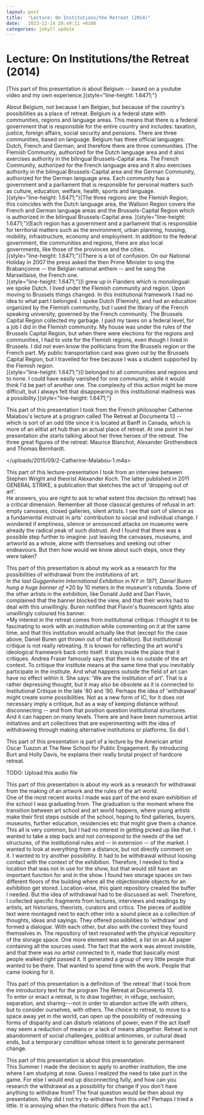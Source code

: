 ```yaml
---
layout: post
title:  "Lecture: On Institutions/the Retreat (2014)"
date:   2023-12-14 20:49:11 +0100
categories: jekyll update
---
```


# Lecture: On Institutions/the Retreat (2014) 

[This part of this presentation is about Belgium -- based on a youtube
video and my own experience.]{style="line-height: 1.6471;"}

About Belgium, not because I am Belgian, but because of the country's
possibilities as a place of retreat. Belgium is a federal state with
communities, regions and language areas. This means that there is a
federal government that is responsible for the entire country and
includes: taxation, justice, foreign affairs, social security and
pensions. There are three communities, based on language. Belgium has
three official languages: Dutch, French and German, and therefore there
are three communities. [The Flemish Community, authorized for the Dutch
language area and it also exercises authority in the bilingual
Brussels-Capital area. The French Community, authorized for the French
language area and it also exercises authority in the bilingual
Brussels-Capital area and the German Community, authorized for the
German language area. Each community has a government and a parliament
that is responsible for personal matters such as culture, education,
welfare, health, sports and language.\
]{style="line-height: 1.6471;"}[The three regions are: the Flemish
Region, this coincides with the Dutch language area, the Walloon Region
covers the French and German language areas and the Brussels-Capital
Region which is authorized in the bilingual Brussels-Capital
area. ]{style="line-height: 1.6471;"}[Each region has a government and a
parliament that is responsible for territorial matters such as the
environment, urban planning, housing, mobility, infrastructure, economy
and employment. In addition to the federal government, the communities
and regions, there are also local governments, like those of the
provinces and the cities.\
]{style="line-height: 1.6471;"}[There is a lot of confusion. On our
National Holiday in 2007 the press asked the then Prime Minister to sing
the Brabançonne -- the Belgian national anthem -- and he sang the
Marseillaise, the French one.\
]{style="line-height: 1.6471;"}[I grew up in Flanders which is
monolingual: we spoke Dutch. I lived under the Flemish community and
region. Upon moving to Brussels things changed. In this institutional
framework I had no idea to what part I belonged. I spoke Dutch
(Flemish), and had an education organized by the Flemish community, but
I used the library of the French speaking university, governed by the
French community. The Brussels Capital Region collected my garbage. I
paid my taxes on a federal level, for a job I did in the Flemish
community. My house was under the rules of the Brussels Capital Region,
but when there were elections for the regions and communities, I had to
vote for the Flemish regions, even though I lived in Brussels. I did not
even know the politicians from the Brussels region or the French part.
My public transportation card was given out by the Brussels Capital
Region, but I travelled for free because I was a student supported by
the Flemish region.\
]{style="line-height: 1.6471;"}[I belonged to all communities and
regions and to none. I could have easily vanished for one community,
while it would think I'd be part of another one. The complexity of this
action might be more difficult, but I always felt that disappearing in
this institutional madness was a
possibility.]{style="line-height: 1.6471;"}

This part of this presentation I took from the French philosopher
Catherine Malabou's lecture at a program called The Retreat at Documenta
13 -- which is sort of an odd title since it is located at Banff in
Canada, which is more of an elitist art hub than an actual place of
retreat. At one point in her presentation she starts talking about her
three heroes of the retreat. The three great figures of the retreat:
Maurice Blanchot, Alexander Grothendieck and Thomas Bernhardt.

</uploads/2015/09/2-Catherine-Malabou-1.m4a>

This part of this lecture-presentation I took from an interview between
Stephen Wright and theorist Alexander Koch. The latter published in 2011
GENERAL STRIKE, a publication that sketches the act of 'dropping out of
art'.\
He answers, you are right to ask to what extent this decision (to
retreat) has a critical dimension. Remember all those classical gestures
of refusal in art: empty canvases, closed galleries, silent artists. I
see that sort of silence as a fundamental mistrust in arts' contribution
to social and individual change. I wondered if emptiness, silence or
announced attacks on museums were already the radical peak of such
distrust. And I found that there was a possible step further to imagine:
just leaving the canvases, museums, and artworld as a whole, alone with
themselves and seeking out other endeavours. But then how would we know
about such steps, once they were taken?

This part of this presentation is about my work as a research for the
possibilities of withdrawal from the institutions of art.\
*In the last Guggenheim International Exhibition in NY in 1971, Daniel
Buren hung a huge banner of* *20 by 10 meters in the museum's rotunda.
Some of the other artists in the exhibition, like Donald Judd and Dan
Flavin, complained that the banner blocked the view, and that their
works had to deal with this unwillingly. Buren notified that Flavin's
fluorescent lights also unwillingly coloured his banner.\
*My interest in the retreat comes from institutional critique. I thought
it to be fascinating to work with an institution while commenting on it
at the same time, and that this institution would actually like that
(except for the case above, Daniel Buren got thrown out of that
exhibition). But institutional critique is not really retreating. It is
known for reflecting the art world's ideological framework back onto
itself. It stays inside the place that it critiques. Andrea Fraser
famously says that there is no outside of the art context. To critique
the institute means at the same time that you inevitably participate in
the institute. And what happens outside the field of art can have no
effect within it. She says: 'We are the institution of art'. That is a
rather depressing thought, but it may also be obsolete as it is
connected to Institutional Critique in the late '80 and '90. Perhaps the
idea of 'withdrawal' might create some possibilities. Not as a new form
of IC, for it does not necessary imply a critique, but as a way of
keeping distance without disconnecting -- and from that position
question institutional structures. And it can happen on many
levels. There are and have been numerous artist initiatives and art
collectives that are experimenting with the idea of withdrawing through
making alternative institutions or platforms. So did I.

This part of this presentation is part of a lecture by the American
artist Oscar Tuazon at The New School for Public Engagement. By
introducing Burt and Holly Davis, he explains their really brutal
project of hardcore retreat.

TODO: Upload this audio file
<!-- /uploads/2015/09/OT-on-BH_1-2-3.m4a> -->

This part of this presentation is about my work as a research for
withdrawal from the making of an artwork and the rules of the art
world.\
One of the most recent works I made was part of the end exam exhibition
of the school I was graduating from. The graduation is the moment where
the transition between art school and art world happens, where young
artists make their first steps outside of the school, hoping to find
galleries, buyers, museums, further education, residencies etc that
might give them a chance. This all is very common, but I had no interest
in getting picked up like that. I wanted to take a step back and not
correspond to the needs of the set structures, of the institutional
rules and -- in extension -- of the market. I wanted to look at
everything from a distance, but not directly comment on it. I wanted to
try another possibility. It had to be withdrawal without loosing contact
with the context of the exhibition. Therefore, I needed to find a
location that was not in use for the show, but that would still have an
important function for and in the show. I found two storage spaces on
two different floors of the building where all the objectionable objects
for an exhibition get stored. Location-wise, this giant repository
created the buffer I needed. But the idea of withdrawal had to be
discussed as well. Therefore, I collected specific fragments from
lectures, interviews and readings by artists, art historians, theorists,
curators and critics. The pieces of audible text were montaged next to
each other into a sound piece as a collection of thoughts, ideas and
sayings. They offered possibilities to 'withdraw' and formed a dialogue.
With each other, but also with the context they found themselves in. The
repository of text resonated with the physical repository of the storage
space. One more element was added, a list on an A4 paper containing all
the sources used. The fact that the work was almost invisible, and that
there was no artist connected to it, made that basically most people
walked right passed it. It generated a group of very little people that
wanted to be there. That wanted to spend time with the work. People that
came looking for it.

This part of this presentation is a definition of 'the retreat' that I
took from the introductory text for the program The Retreat at Documenta
13.\
To enter or enact a retreat, is to draw together, in réfuge, seclusion,
separation, and sharing---not in order to abandon active life with
others, but to consider ourselves, with others. The choice to retreat,
to move to a space away yet in the world, can open up the possibility of
redressing forms of disparity and can disturb relations of power, even
if the act itself may seem a reduction of means or a lack of means
altogether. Retreat is not abandonment of social challenges, political
antinomies, or cultural dead ends, but a temporary condition whose
intent is to generate permanent change.

This part of this presentation is about this presentation.\
This Summer I made the decision to apply to another institution, the one
where I am studying at now. Guess I realized the need to take part in
the game. For else I would end up disconnecting fully, and how can you
research the withdrawal as a possibility for change if you don't have
anything to withdraw from? The final question would be then about my
presentation. Why did I not try to withdraw from this one? Perhaps I
tried a little. It is annoying when the rhetoric differs from the act.\
